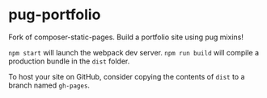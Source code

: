 # pug-portfolio
Fork of composer-static-pages. Build a portfolio site using pug mixins!

`npm start` will launch the webpack dev server.
`npm run build` will compile a production bundle in the `dist` folder.

To host your site on GitHub, consider copying the contents of `dist` to a branch named `gh-pages`.
